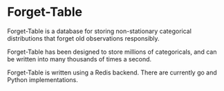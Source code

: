 Forget-Table
============

Forget-Table is a database for storing non-stationary categorical distributions that forget old observations responsibly.

Forget-Table has been designed to store millions of categoricals, and can be written into many thousands of times a second.

Forget-Table is written using a Redis backend. There are currently go and Python implementations.

